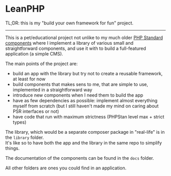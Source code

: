 # LeanPHP

TL;DR: this is my "build your own framework for fun" project.

---

This is a pet/educational project not unlike to my much older [PHP Standard components](https://github.com/florentpoujol/PHP-Standard-Components) where I implement a library of various small and straightforward components, and use it with to build a full-featured application (a simple CMS).

The main points of the project are:
- build an app with the library but try not to create a reusable framework, at least for now
- build components that makes sens to me, that are simple to use, implemented in a straightforward way
- introduce new components when I need them to build the app 
- have as few dependencies as possible: implement almost everything myself from scratch (but I still haven't made my mind on caring about PSR interfaces or not) 
- have code that run with maximum strictness (PHPStan level max + strict types)

The library, which would be a separate composer package in "real-life" is in the `library` folder.  
It's like so to have both the app and the library in the same repo to simplify things.

The documentation of the components can be found in the `docs` folder.

All other folders are ones you could find in an application.